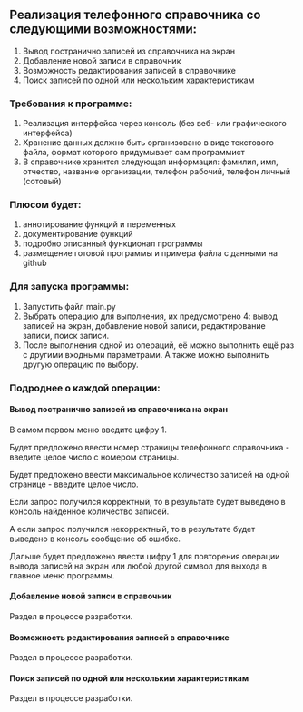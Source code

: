 ## Реализация телефонного справочника со следующими возможностями:
1. Вывод постранично записей из справочника на экран
2. Добавление новой записи в справочник
3. Возможность редактирования записей в справочнике
4. Поиск записей по одной или нескольким характеристикам
### Требования к программе:
1. Реализация интерфейса через консоль (без веб- или графического интерфейса)
2. Хранение данных должно быть организовано в виде текстового файла, формат которого придумывает сам программист
3. В справочнике хранится следующая информация: фамилия, имя, отчество, название организации, телефон рабочий, телефон личный (сотовый)
### Плюсом будет:
1. аннотирование функций и переменных
2. документирование функций
3. подробно описанный функционал программы
4. размещение готовой программы и примера файла с данными на github
### Для запуска программы:
1. Запустить файл main.py
2. Выбрать операцию для выполнения, их предусмотрено 4: вывод записей на экран, добавление новой записи, редактирование записи, поиск записи.
3. После выполнения одной из операций, её можно выполнить ещё раз с другими входными параметрами. А также можно выполнить другую операцию по выбору.
### Подроднее о каждой операции:
#### Вывод постранично записей из справочника на экран
В самом первом меню введите цифру 1.

Будет предложено ввести номер страницы телефонного справочника - введите целое число с номером страницы.

Будет предложено ввести максимальное количество записей на одной странице - введите целое число.

Если запрос получился корректный, то в результате будет выведено в консоль найденное количество записей.

А если запрос получился некорректный, то в результате будет выведено в консоль сообщение об ошибке.

Дальше будет предложено ввести цифру 1 для повторения операции вывода записей на экран или любой другой символ для выхода в главное меню программы.

#### Добавление новой записи в справочник
Раздел в процессе разработки.

#### Возможность редактирования записей в справочнике
Раздел в процессе разработки.

#### Поиск записей по одной или нескольким характеристикам
Раздел в процессе разработки.
